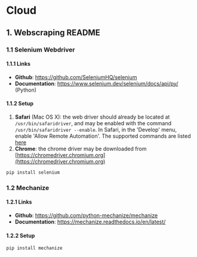 # Cloud

## 1. Webscraping README

### 1.1 Selenium Webdriver

#### 1.1.1 Links

- **Github**: https://github.com/SeleniumHQ/selenium
- **Documentation**: https://www.selenium.dev/selenium/docs/api/py/ (Python)

#### 1.1.2 Setup

1. **Safari** (Mac OS X): the web driver should already be located at `/usr/bin/safaridriver`, and may be enabled with the command `/usr/bin/safaridriver --enable`. In Safari, in the 'Develop' menu, enable 'Allow Remote Automation'.  The supported commands are listed [here](https://developer.apple.com/documentation/webkit/macos_webdriver_commands_for_safari_12_and_later)
2. **Chrome**: the chrome driver may be downloaded from [https://chromedriver.chromium.org](https://chromedriver.chromium.org)

```bash
pip install selenium
```


### 1.2 Mechanize

#### 1.2.1 Links

- **Github**: https://github.com/python-mechanize/mechanize
- **Documentation**: https://mechanize.readthedocs.io/en/latest/

#### 1.2.2 Setup

```bash
pip install mechanize
```
